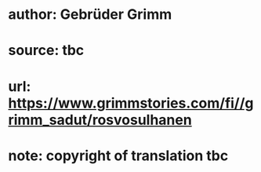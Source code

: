 # author: Gebrüder Grimm
# source: tbc
# url: https://www.grimmstories.com/fi//grimm_sadut/rosvosulhanen
# note: copyright of translation tbc


